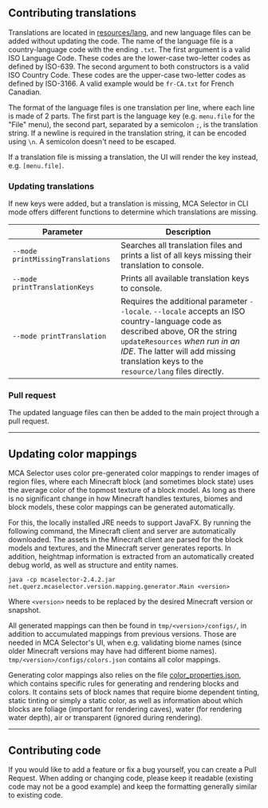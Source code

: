 ## Contributing translations

Translations are located in [resources/lang](https://github.com/Querz/mcaselector/tree/master/src/main/resources/lang),
and new language files can be added without updating the code. The name of the language file is a country-language code
with the ending `.txt`. The first argument is a valid ISO Language Code. These codes are the lower-case two-letter codes
as defined by ISO-639. The second argument to both constructors is a valid ISO Country Code. These codes are the
upper-case two-letter codes as defined by ISO-3166. A valid example would be `fr-CA.txt` for French Canadian.

The format of the language files is one translation per line, where each line is made of 2 parts. The first part is the
language key (e.g. `menu.file` for the "File" menu), the second part, separated by a semicolon `;`, is the translation
string. If a newline is required in the translation string, it can be encoded using `\n`. A semicolon doesn't need to be
escaped.

If a translation file is missing a translation, the UI will render the key instead, e.g. `[menu.file]`.

### Updating translations

If new keys were added, but a translation is missing, MCA Selector in CLI mode offers different functions to determine
which translations are missing.

| Parameter                         | Description                                                                                                                                                                                                                                                 |
|-----------------------------------|-------------------------------------------------------------------------------------------------------------------------------------------------------------------------------------------------------------------------------------------------------------|
| `--mode printMissingTranslations` | Searches all translation files and prints a list of all keys missing their translation to console.                                                                                                                                                          |
| `--mode printTranslationKeys`     | Prints all available translation keys to console.                                                                                                                                                                                                           |
| `--mode printTranslation`         | Requires the additional parameter `--locale`. `--locale` accepts an ISO country-language code as described above, OR the string `updateResources` *when run in an IDE*. The latter will add missing translation keys to the `resource/lang` files directly. |

### Pull request

The updated language files can then be added to the main project through a pull request.

---

## Updating color mappings

MCA Selector uses color pre-generated color mappings to render images of region files, where each Minecraft block (and
sometimes block state) uses the average color of the topmost texture of a block model. As long as there is no significant
change in how Minecraft handles textures, biomes and block models, these color mappings can be generated automatically.

For this, the locally installed JRE needs to support JavaFX. By running the following command, the Minecraft client and
server are automatically downloaded. The assets in the Minecraft client are parsed for the block models and textures, and
the Minecraft server generates reports. In addition, heightmap information is extracted from an automatically created
debug world, as well as structure and entity names.

```java -cp mcaselector-2.4.2.jar net.querz.mcaselector.version.mapping.generator.Main <version>```

Where `<version>` needs to be replaced by the desired Minecraft version or snapshot.

All generated mappings can then be found in `tmp/<version>/configs/`, in addition to accumulated mappings from previous
versions. Those are needed in MCA Selector's UI, when e.g. validating biome names (since older Minecraft versions may
have had different biome names). `tmp/<version>/configs/colors.json`
contains all color mappings.

Generating color mappings also relies on the file [color_properties.json](https://github.com/Querz/mcaselector/blob/master/src/main/resources/mapping/color_properties.json),
which contains specific rules for generating and rendering blocks and colors. It contains sets of block names that require
biome dependent tinting, static tinting or simply a static color, as well as information about which blocks are foliage
(important for rendering caves), water (for rendering water depth), air or transparent (ignored during rendering).

---

## Contributing code

If you would like to add a feature or fix a bug yourself, you can create a Pull Request. When adding or changing code,
please keep it readable (existing code may not be a good example) and keep the formatting generally similar to existing code.